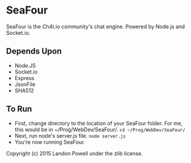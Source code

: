 # SeaFour
SeaFour is the Ch4t.io community's chat engine. 
Powered by Node.js and Socket.io.

## Depends Upon
* Node.JS
* Socket.io
* Express
* JsonFile
* SHA512

## To Run
* First, change directory to the location of your SeaFour folder. For me, this would be in ~/Prog/WebDev/SeaFour/.
`cd ~/Prog/WebDev/SeaFour/`
* Next, run node's server.js file. 
`node server.js`
* You're now running SeaFour. 

Copyright (c) 2015 Landon Powell under the zlib license. 
